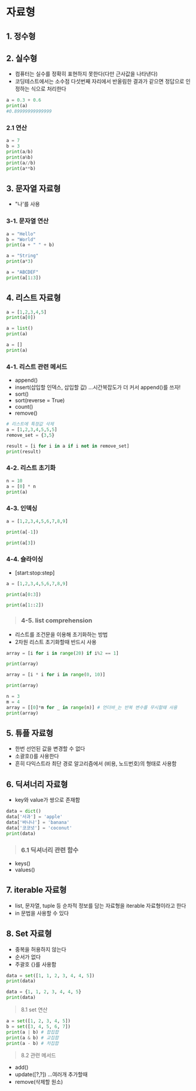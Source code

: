 # 자료형  
## 1. 정수형  

## 2. 실수형  
- 컴퓨터는 실수를 정확히 표현하지 못한다(다만 근사값을 나타낸다)
- 코딩테스트에서는 소수점 다섯번째 자리에서 반올림한 결과가 같으면 정답으로 인정하는 식으로 처리한다  
```python
a = 0.3 + 0.6
print(a) 
#0.89999999999999
```

### 2.1 연산    
```python
a = 7
b = 3
print(a/b)
print(a%b)
print(a//b)
print(a**b)
```

## 3. 문자열 자료형  
- "나'를 사용
### 3-1. 문자열 연산  
```python
a = "Hello"
b = "World"
print(a + " " + b)
```

```python
a = "String"
print(a*3)
```

```python
a = "ABCDEF"
print(a[1:3])
```

## 4. 리스트 자료형  
```python
a = [1,2,3,4,5]
print(a[0])

a = list()
print(a)

a = []
print(a)
```

### 4-1. 리스트 관련 메서드  
- append()  
- insert(삽입할 인덱스, 삽입할 값)  ...시간복잡도가 더 커서 append()를 쓰자!
- sort()
- sort(reverse = True)
- count()
- remove()  
```python
# 리스트에 특정값 삭제
a = [1,2,3,4,5,5,5]
remove_set = {3,5}

result = [i for i in a if i not in remove_set]
print(result)
```
### 4-2. 리스트 초기화  
```python
n = 10
a = [0] * n
print(a)
```
### 4-3. 인덱싱  
```python
a = [1,2,3,4,5,6,7,8,9]

print(a[-1])

print(a[3])
```
### 4-4. 슬라이싱  
- [start:stop:step]  
```python
a = [1,2,3,4,5,6,7,8,9]

print(a[0:3])

print(a[1::2])
```
> ### 4-5. list comprehension  
- 리스트를 조건문을 이용해 초기화하는 방법  
- 2차원 리스트 초기화할때 반드시 사용  
```python
array = [i for i in range(20) if i%2 == 1]

print(array)
```

```python
array = [i * i for i in range(0, 10)]

print(array)
```

```python
n = 3
m = 4
array = [[0]*m for _ in range(n)] # 언더바_는 반복 변수를 무시할때 사용
print(array)
```

## 5. 튜플 자료형  
- 한번 선언된 값을 변경할 수 없다  
- 소괄호()를 사용한다  
- 흔히 다익스트라 최단 경로 알고리즘에서 (비용, 노드번호)의 형태로 사용함  

## 6. 딕셔너리 자료형  
- key와 value가 쌍으로 존재함  
```python
data = dict()
data['사과'] = 'apple'
data['바나나'] = 'banana'
data['코코넛'] = 'coconut'
print(data)
```

> ### 6.1 딕셔너리 관련 함수  
- keys()  
- values()  

## 7. iterable 자료형  
- list, 문자열, tuple 등 순차적 정보를 담는 자료형을 iterable 자료형이라고 한다  
- in 문법을 사용할 수 있다  

## 8. Set 자료형  
- 중복을 허용하지 않는다  
- 순서가 없다  
- 주괄호 {}를 사용함  
```python
data = set([1, 1, 2, 3, 4, 4, 5])
print(data)

data = {1, 1, 2, 3, 4, 4, 5}
print(data)
```

> 8.1 set 연산  
```python
a = set([1, 2, 3, 4, 5])
b = set([3, 4, 5, 6, 7])
print(a | b) # 합집합
print(a & b) # 교집합
print(a - b) # 차집합
```

> 8.2 관련 메서드  
- add()
- update([?,?]) ...여러개 추가할때  
- remove(삭제할 원소)  

